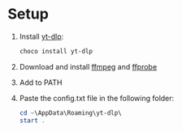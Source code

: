 # Setup

1. Install [yt-dlp](https://github.com/yt-dlp/yt-dlp):

   ```powershell
   choco install yt-dlp
   ```

1. Download and install [ffmpeg](https://www.gyan.dev/ffmpeg/builds/ffmpeg-release-essentials.7z) and [ffprobe](https://www.gyan.dev/ffmpeg/builds/ffprobe-release-essentials.7z)

1. Add to PATH

1. Paste the config.txt file in the following folder:

   ```powershell
   cd ~\AppData\Roaming\yt-dlp\
   start .
   ```
